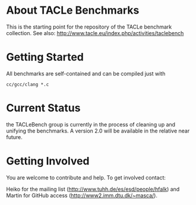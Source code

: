 About TACLe Benchmarks
======================

This is the starting point for the repository of the TACLe benchmark
collection.
See also: http://www.tacle.eu/index.php/activities/taclebench

Getting Started
===============

All benchmarks are self-contained and can be compiled just with

    cc/gcc/clang *.c

Current Status
==============

the TACLeBench group is currently in the process of cleaning up and unifying
the benchmarks. A version 2.0 will be available in the relative near future.

Getting Involved
================

You are welcome to contribute and help. To get involved contact:

Heiko for the mailing list (http://www.tuhh.de/es/esd/people/hfalk) and
Martin for GitHub access (http://www2.imm.dtu.dk/~masca/).
